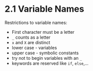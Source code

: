 # 2.1 Variable Names

Restrictions to variable names:
- First character must be a letter
- `_` counts as a letter
- `x` and `X` are distinct
- lower case - variables
- upper case - symbolic constants
- try not to begin variables with an `_`
- keywords are reserved like `if`, `else`,...